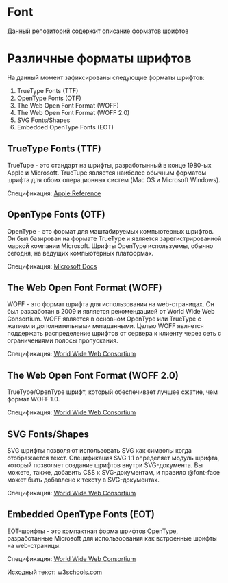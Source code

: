 # Font

Данный репозиторий содержит описание форматов шрифтов

# Различные форматы шрифтов

На данный момент зафиксированы следующие форматы шрифтов:
1. TrueType Fonts (TTF)
2. OpenType Fonts (OTF)
3. The Web Open Font Format (WOFF)
4. The Web Open Font Format (WOFF 2.0)
5. SVG Fonts/Shapes
6. Embedded OpenType Fonts (EOT)

## TrueType Fonts (TTF)
TrueTupe - это стандарт на шрифты, разработынный в конце 1980-ых Apple и Microsoft. TrueTupe является наиболее обычным форматом шрифта для обоих операционных систем (Mac OS и Microsoft Windows).

Спецификация: [Apple Reference](https://developer.apple.com/fonts/TrueType-Reference-Manual/)

## OpenType Fonts (OTF)

OpenType - это формат для маштабируемых компьютерных шрифтов. Он был базирован на формате TrueType и является зарегистрированной маркой компании Microsoft. Шрифты OpenType используемы, обычно сегодня, на ведущих компьютерных платформах.

Спецификация: [Microsoft Docs](https://docs.microsoft.com/ru-ru/typography/opentype/spec/)

## The Web Open Font Format (WOFF)

WOFF - это формат шрифта для использования на web-страницах. Он был разработан в 2009 и является рекомендацией от World Wide Web Consortium. WOFF является в основном OpenType или TrueType c жатием и дополнительными метаданными. Целью WOFF является поддержать распределение шрифтов от сервера к клиенту через сеть с ограничениями полосы пропускания.

Спецификация: [World Wide Web Consortium](https://www.w3.org/TR/2012/REC-WOFF-20121213/)

## The Web Open Font Format (WOFF 2.0)

TrueType/OpenType шрифт, который обеспечивает лучшее сжатие, чем формат WOFF 1.0.

Спецификация: [World Wide Web Consortium](https://www.w3.org/TR/WOFF2/)

## SVG Fonts/Shapes

SVG шрифты позволяют использовать SVG как символы когда отображается текст. Спецификация SVG 1.1 определяет модуль шрифта, который позволяет создание шрифтов внутри SVG-документа. Вы можете, также, добавить CSS к SVG-документам, и правило @font-face может быть добавлено к тексту в SVG-документах.

Спецификация: [World Wide Web Consortium](https://www.w3.org/TR/SVG11/fonts.html)

## Embedded OpenType Fonts (EOT)

EOT-шрифты - это компактная форма шрифтов OpenType, разработанные Microsoft для использоования как встроенные шрифты на web-страницы.

Спецификация: [World Wide Web Consortium](https://www.w3.org/Submission/2008/SUBM-EOT-20080305/)

Исходный текст: [w3schools.com](https://www.w3schools.com/css/css3_fonts.asp)
